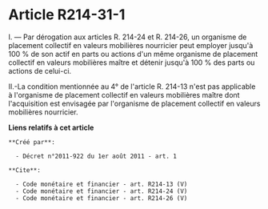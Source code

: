 # Article R214-31-1

I. ― Par dérogation aux articles R. 214-24 et R. 214-26, un organisme de placement collectif en valeurs mobilières nourricier
peut employer jusqu'à 100 % de son actif en parts ou actions d'un même organisme de placement collectif en valeurs mobilières
maître et détenir jusqu'à 100 % des parts ou actions de celui-ci. 

II.-La condition mentionnée au 4° de l'article R. 214-13 n'est pas applicable à l'organisme de placement collectif en valeurs
mobilières maître dont l'acquisition est envisagée par l'organisme de placement collectif en valeurs mobilières nourricier.

**Liens relatifs à cet article**

	**Créé par**:

	  - Décret n°2011-922 du 1er août 2011 - art. 1

	**Cite**:

	  - Code monétaire et financier - art. R214-13 (V)
	  - Code monétaire et financier - art. R214-24 (V)
	  - Code monétaire et financier - art. R214-26 (V)
